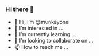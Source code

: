### Hi there 👋

<!--
**munkeyone/munkeyone** is a ✨ _special_ ✨ repository because its `README.md` (this file) appears on your GitHub profile.

Here are some ideas to get you started:

- 🔭 I’m currently working on ...
- 🌱 I’m currently learning ...
- 👯 I’m looking to collaborate on ...
- 🤔 I’m looking for help with ...
- 💬 Ask me about ...
- 📫 How to reach me: ...
- 😄 Pronouns: ...
- ⚡ Fun fact: ...
-->
- 👋 Hi, I’m @munkeyone
- 👀 I’m interested in ...
- 🌱 I’m currently learning ...
- 💞️ I’m looking to collaborate on ...
- 📫 How to reach me ...
